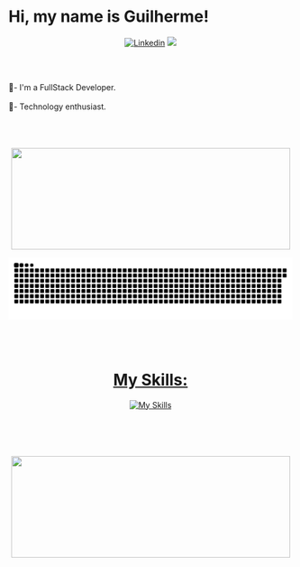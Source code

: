 Hi, my name is Guilherme!
=========================================================================================================================================

<div align="center">

[![Linkedin](https://img.shields.io/badge/LinkedIn-0077B5?style=for-the-badge&logo=linkedin&logoColor=white)](https://www.linkedin.com/in/guilherme-vanderley-008a54203/)
<a href="https://www.github.com/GuilhermeVDG" rel="noreferrer"><img src="https://img.shields.io/github/followers/GuilhermeVDG?logo=githubx&style=for-the-badge&color=9046FF&labelColor=9046FF&label=GITHUB+FOLOWERS"></a>
  
</div>

<br>
<img align="center" height="08em" width=1111 src="https://i.imgur.com/waxVImv.png"/>

🌱- I'm a FullStack Developer.  
<br>
🚩- Technology enthusiast. 
<br>
<br>
<img align="center" height="08em" width=1111 src="https://i.imgur.com/waxVImv.png"/>
<br>
<br>
<div align="center">
<a href="https://github.com/GuilhermeVDG">   
<img align="center" height="180em" width=495 src="https://github-readme-stats-three-rho-54.vercel.app/api?username=GuilhermeVDG&show_icons=true&theme=cobalt&cache_seconds=1800"/>
  
![snake svg](https://github.com/GuilhermeVDG/GuilhermeVDG/blob/output/github-contribution-grid-snake.svg)
  
<div style="display: inline_block"> 
</br>
<div align="center">
  
<div style="display: inline_block">
</div>
<br>  
<div align="center">
<div style="display: inline_block">

# My Skills:
[![My Skills](https://skillicons.dev/icons?i=js,ts,html,css,java,python,c,cpp,react,angular,nextjs,nodejs,express,nestjs,sequelize,prisma,postgresql,firebase,mongodb,docker,git,github)]((https://github.com/GuilhermeVDG))

<div align="center">
<div style="display: inline_block">
<br>

<br>
<br>
<img align="center" height="08em" width=1111 src="https://i.imgur.com/waxVImv.png"/> 

<img align="center" height="180em" width=495 src="https://github-readme-stats-three-rho-54.vercel.app/api/top-langs/?username=GuilhermeVDG&layout=compact&theme=cobalt&cache_seconds=1800"/>
